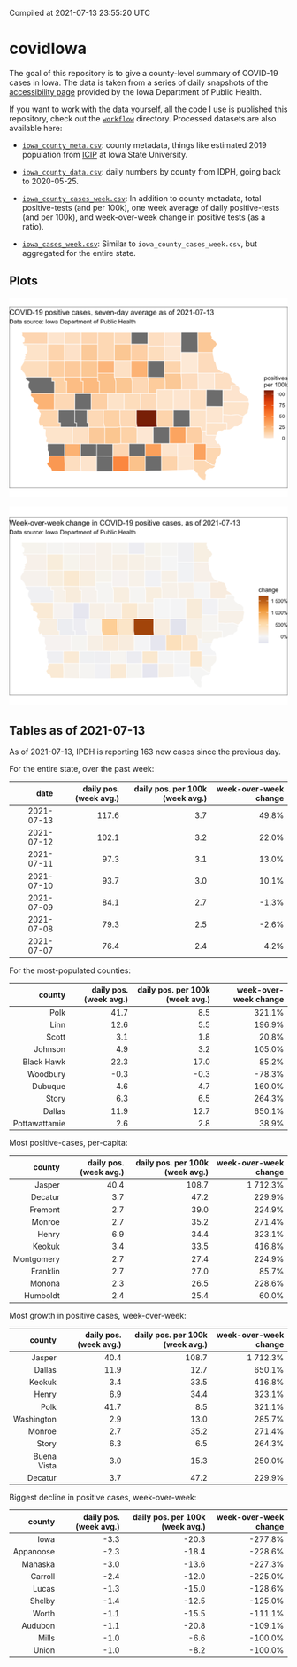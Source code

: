 Compiled at 2021-07-13 23:55:20 UTC

<!-- README.md is generated from README.Rmd. Please edit that file -->

# covidIowa

<!-- badges: start -->

<!-- badges: end -->

The goal of this repository is to give a county-level summary of
COVID-19 cases in Iowa. The data is taken from a series of daily
snapshots of the [accessibility
page](https://coronavirus.iowa.gov/pages/access) provided by the Iowa
Department of Public Health.

If you want to work with the data yourself, all the code I use is
published this repository, check out the [`workflow`](workflow)
directory. Processed datasets are also available here:

  - [`iowa_county_meta.csv`](https://raw.githubusercontent.com/ijlyttle/covidIowa/master/workflow/data/99-publish/iowa_county_meta.csv):
    county metadata, things like estimated 2019 population from
    [ICIP](https://www.icip.iastate.edu/tables/population/counties-estimates)
    at Iowa State University.

  - [`iowa_county_data.csv`](https://raw.githubusercontent.com/ijlyttle/covidIowa/master/workflow/data/99-publish/iowa_county_data.csv):
    daily numbers by county from IDPH, going back to 2020-05-25.

  - [`iowa_county_cases_week.csv`](https://raw.githubusercontent.com/ijlyttle/covidIowa/master/workflow/data/99-publish/iowa_county_data.csv):
    In addition to county metadata, total positive-tests (and per 100k),
    one week average of daily positive-tests (and per 100k), and
    week-over-week change in positive tests (as a ratio).

  - [`iowa_cases_week.csv`](https://raw.githubusercontent.com/ijlyttle/covidIowa/master/workflow/data/99-publish/iowa_cases_week.csv):
    Similar to `iowa_county_cases_week.csv`, but aggregated for the
    entire state.

## Plots

![](workflow/data/99-publish/iowa_cases.png)

![](workflow/data/99-publish/iowa_change.png)

## Tables as of 2021-07-13

As of 2021-07-13, IPDH is reporting 163 new cases since the previous
day.

For the entire state, over the past week:

|       date | daily pos. (week avg.) | daily pos. per 100k (week avg.) | week-over-week change |
| ---------: | ---------------------: | ------------------------------: | --------------------: |
| 2021-07-13 |                  117.6 |                             3.7 |                 49.8% |
| 2021-07-12 |                  102.1 |                             3.2 |                 22.0% |
| 2021-07-11 |                   97.3 |                             3.1 |                 13.0% |
| 2021-07-10 |                   93.7 |                             3.0 |                 10.1% |
| 2021-07-09 |                   84.1 |                             2.7 |                \-1.3% |
| 2021-07-08 |                   79.3 |                             2.5 |                \-2.6% |
| 2021-07-07 |                   76.4 |                             2.4 |                  4.2% |

For the most-populated counties:

|        county | daily pos. (week avg.) | daily pos. per 100k (week avg.) | week-over-week change |
| ------------: | ---------------------: | ------------------------------: | --------------------: |
|          Polk |                   41.7 |                             8.5 |                321.1% |
|          Linn |                   12.6 |                             5.5 |                196.9% |
|         Scott |                    3.1 |                             1.8 |                 20.8% |
|       Johnson |                    4.9 |                             3.2 |                105.0% |
|    Black Hawk |                   22.3 |                            17.0 |                 85.2% |
|      Woodbury |                  \-0.3 |                           \-0.3 |               \-78.3% |
|       Dubuque |                    4.6 |                             4.7 |                160.0% |
|         Story |                    6.3 |                             6.5 |                264.3% |
|        Dallas |                   11.9 |                            12.7 |                650.1% |
| Pottawattamie |                    2.6 |                             2.8 |                 38.9% |

Most positive-cases, per-capita:

|     county | daily pos. (week avg.) | daily pos. per 100k (week avg.) | week-over-week change |
| ---------: | ---------------------: | ------------------------------: | --------------------: |
|     Jasper |                   40.4 |                           108.7 |              1 712.3% |
|    Decatur |                    3.7 |                            47.2 |                229.9% |
|    Fremont |                    2.7 |                            39.0 |                224.9% |
|     Monroe |                    2.7 |                            35.2 |                271.4% |
|      Henry |                    6.9 |                            34.4 |                323.1% |
|     Keokuk |                    3.4 |                            33.5 |                416.8% |
| Montgomery |                    2.7 |                            27.4 |                224.9% |
|   Franklin |                    2.7 |                            27.0 |                 85.7% |
|     Monona |                    2.3 |                            26.5 |                228.6% |
|   Humboldt |                    2.4 |                            25.4 |                 60.0% |

Most growth in positive cases, week-over-week:

|      county | daily pos. (week avg.) | daily pos. per 100k (week avg.) | week-over-week change |
| ----------: | ---------------------: | ------------------------------: | --------------------: |
|      Jasper |                   40.4 |                           108.7 |              1 712.3% |
|      Dallas |                   11.9 |                            12.7 |                650.1% |
|      Keokuk |                    3.4 |                            33.5 |                416.8% |
|       Henry |                    6.9 |                            34.4 |                323.1% |
|        Polk |                   41.7 |                             8.5 |                321.1% |
|  Washington |                    2.9 |                            13.0 |                285.7% |
|      Monroe |                    2.7 |                            35.2 |                271.4% |
|       Story |                    6.3 |                             6.5 |                264.3% |
| Buena Vista |                    3.0 |                            15.3 |                250.0% |
|     Decatur |                    3.7 |                            47.2 |                229.9% |

Biggest decline in positive cases, week-over-week:

|    county | daily pos. (week avg.) | daily pos. per 100k (week avg.) | week-over-week change |
| --------: | ---------------------: | ------------------------------: | --------------------: |
|      Iowa |                  \-3.3 |                          \-20.3 |              \-277.8% |
| Appanoose |                  \-2.3 |                          \-18.4 |              \-228.6% |
|   Mahaska |                  \-3.0 |                          \-13.6 |              \-227.3% |
|   Carroll |                  \-2.4 |                          \-12.0 |              \-225.0% |
|     Lucas |                  \-1.3 |                          \-15.0 |              \-128.6% |
|    Shelby |                  \-1.4 |                          \-12.5 |              \-125.0% |
|     Worth |                  \-1.1 |                          \-15.5 |              \-111.1% |
|   Audubon |                  \-1.1 |                          \-20.8 |              \-109.1% |
|     Mills |                  \-1.0 |                           \-6.6 |              \-100.0% |
|     Union |                  \-1.0 |                           \-8.2 |              \-100.0% |
